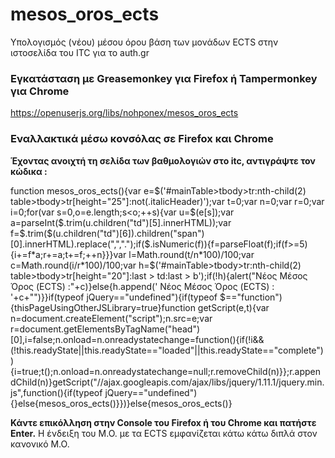 mesos_oros_ects
===============
Υπολογισμός (νέου) μέσου όρου βάση των μονάδων ECTS στην ιστοσελίδα του ITC για το auth.gr

### Εγκατάσταση με Greasemonkey για Firefox ή Tampermonkey για Chrome ###
https://openuserjs.org/libs/nohponex/mesos_oros_ects

### Εναλλακτικά μέσω κονσόλας σε Firefox και Chrome ###
**Έχοντας ανοιχτή τη σελίδα των βαθμολογιών στo itc, αντιγράψτε τον κώδικα :**

  function mesos_oros_ects(){var e=$('#mainTable>tbody>tr:nth-child(2) table>tbody>tr[height="25"]:not(.italicHeader)');var t=0;var n=0;var r=0;var i=0;for(var s=0,o=e.length;s<o;++s){var u=$(e[s]);var a=parseInt($.trim(u.children("td")[5].innerHTML));var f=$.trim($(u.children("td")[6]).children("span")[0].innerHTML).replace(",",".");if($.isNumeric(f)){f=parseFloat(f);if(f>=5){i+=f*a;r+=a;t+=f;++n}}}var l=Math.round(t/n*100)/100;var c=Math.round(i/r*100)/100;var h=$('#mainTable>tbody>tr:nth-child(2) table>tbody>tr[height="20"]:last > td:last > b');if(!h){alert("Νέος Μέσος Όρος (ECTS) :"+c)}else{h.append(' Νέος Μέσος Όρος (ECTS) : <span class="error">'+c+"</span>")}}if(typeof jQuery=="undefined"){if(typeof $=="function"){thisPageUsingOtherJSLibrary=true}function getScript(e,t){var n=document.createElement("script");n.src=e;var r=document.getElementsByTagName("head")[0],i=false;n.onload=n.onreadystatechange=function(){if(!i&&(!this.readyState||this.readyState=="loaded"||this.readyState=="complete")){i=true;t();n.onload=n.onreadystatechange=null;r.removeChild(n)}};r.appendChild(n)}getScript("//ajax.googleapis.com/ajax/libs/jquery/1.11.1/jquery.min.js",function(){if(typeof jQuery=="undefined"){}else{mesos_oros_ects()}})}else{mesos_oros_ects()}


**Κάντε επικόλληση στην Console του Firefox ή του Chrome και πατήστε Enter.**
Η ένδειξη του Μ.Ο. με τα ECTS εμφανίζεται κάτω κάτω διπλά στον κανονικό Μ.Ο. 
